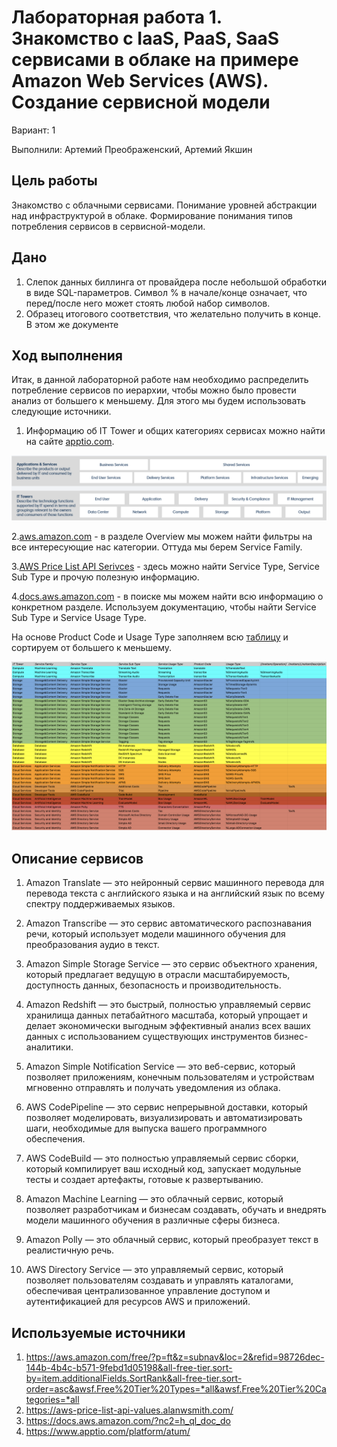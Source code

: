 # Лабораторная работа 1. Знакомство с IaaS, PaaS, SaaS сервисами в облаке на примере Amazon Web Services (AWS). Создание сервисной модели

Вариант: 1

Выполнили:  Артемий Преображенский, Артемий Якшин

## Цель работы

Знакомство с облачными сервисами. Понимание уровней абстракции над инфраструктурой в облаке. Формирование понимания типов потребления сервисов в сервисной-модели.

## Дано

1. Слепок данных биллинга от провайдера после небольшой обработки в виде SQL-параметров. Символ % в начале/конце означает, что перед/после него может стоять любой набор символов.
2. Образец итогового соответствия, что желательно получить в конце. В этом же документе  

## Ход выполнения

Итак, в данной лабораторной работе нам необходимо распределить потребление сервисов по иерархии, чтобы можно было провести анализ от большего к меньшему. Для этого мы будем использовать следующие источники.

1. Информацию об IT Tower и общих категориях сервисах можно найти на сайте [apptio.com](https://www.apptio.com/platform/atum/).

![](./assets/1.png)

2.[aws.amazon.com](https://aws.amazon.com/free/?p=ft&z=subnav&loc=2&refid=98726dec-144b-4b4c-b571-9febd1d05198&all-free-tier.sort-by=item.additionalFields.SortRank&all-free-tier.sort-order=asc&awsf.Free%20Tier%20Types=*all&awsf.Free%20Tier%20Categories=*all) - в разделе Overview мы можем найти фильтры на все интересующие нас категории. Оттуда мы берем Service Family.

3.[AWS Price List API Serivces](https://aws-price-list-api-values.alanwsmith.com/) - здесь можно найти Service Type, Service Sub Type и прочую полезную информацию.

4.[docs.aws.amazon.com](https://docs.aws.amazon.com/?nc2=h_ql_doc_do) - в поиске мы можем найти всю информацию о конкретном разделе. Используем документацию, чтобы найти Service Sub Type и Service Usage Type.

На основе Product Code и Usage Type заполняем всю [таблицу](https://docs.google.com/spreadsheets/d/1GvFC9WZPQ6x2wD0hDskqCn9f3an3M2eHxoqT5yuw4k0/edit?usp=sharing) и сортируем от большего к меньшему.

![](./assets/2.png)

## Описание сервисов

1. Amazon Translate — это нейронный сервис машинного перевода для перевода текста с английского языка и на английский язык по всему спектру поддерживаемых языков.

2. Amazon Transcribe — это сервис автоматического распознавания речи, который использует модели машинного обучения для преобразования аудио в текст.

3. Amazon Simple Storage Service — это сервис объектного хранения, который предлагает ведущую в отрасли масштабируемость, доступность данных, безопасность и производительность.

4. Amazon Redshift — это быстрый, полностью управляемый сервис хранилища данных петабайтного масштаба, который упрощает и делает экономически выгодным эффективный анализ всех ваших данных с использованием существующих инструментов бизнес-аналитики.

5. Amazon Simple Notification Service — это веб-сервис, который позволяет приложениям, конечным пользователям и устройствам мгновенно отправлять и получать уведомления из облака.

6. AWS CodePipeline — это сервис непрерывной доставки, который позволяет моделировать, визуализировать и автоматизировать шаги, необходимые для выпуска вашего программного обеспечения.

7. AWS CodeBuild — это полностью управляемый сервис сборки, который компилирует ваш исходный код, запускает модульные тесты и создает артефакты, готовые к развертыванию.

8. Amazon Machine Learning — это облачный сервис, который позволяет разработчикам и бизнесам создавать, обучать и внедрять модели машинного обучения в различные сферы бизнеса.

9. Amazon Polly — это облачный сервис, который преобразует текст в реалистичную речь.

10. AWS Directory Service — это управляемый сервис, который позволяет пользователям создавать и управлять каталогами, обеспечивая централизованное управление доступом и аутентификацией для ресурсов AWS и приложений.

## Используемые источники

1. <https://aws.amazon.com/free/?p=ft&z=subnav&loc=2&refid=98726dec-144b-4b4c-b571-9febd1d05198&all-free-tier.sort-by=item.additionalFields.SortRank&all-free-tier.sort-order=asc&awsf.Free%20Tier%20Types=*all&awsf.Free%20Tier%20Categories=*all>
2. <https://aws-price-list-api-values.alanwsmith.com/>
3. <https://docs.aws.amazon.com/?nc2=h_ql_doc_do>
4. <https://www.apptio.com/platform/atum/>
